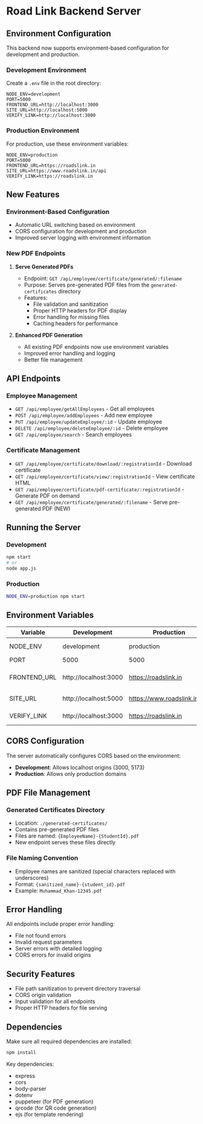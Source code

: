 # Road Link Backend Server

## Environment Configuration

This backend now supports environment-based configuration for development and production.

### Development Environment
Create a `.env` file in the root directory:
```env
NODE_ENV=development
PORT=5000
FRONTEND_URL=http://localhost:3000
SITE_URL=http://localhost:5000
VERIFY_LINK=http://localhost:3000
```

### Production Environment
For production, use these environment variables:
```env
NODE_ENV=production
PORT=5000
FRONTEND_URL=https://roadslink.in
SITE_URL=https://www.roadslink.in/api
VERIFY_LINK=https://roadslink.in
```

## New Features

### Environment-Based Configuration
- Automatic URL switching based on environment
- CORS configuration for development and production
- Improved server logging with environment information

### New PDF Endpoints

1. **Serve Generated PDFs**
   - Endpoint: `GET /api/employee/certificate/generated/:filename`
   - Purpose: Serves pre-generated PDF files from the `generated-certificates` directory
   - Features:
     - File validation and sanitization
     - Proper HTTP headers for PDF display
     - Error handling for missing files
     - Caching headers for performance

2. **Enhanced PDF Generation**
   - All existing PDF endpoints now use environment variables
   - Improved error handling and logging
   - Better file management

## API Endpoints

### Employee Management
- `GET /api/employee/getAllEmployees` - Get all employees
- `POST /api/employee/addEmployees` - Add new employee
- `PUT /api/employee/updateEmployee/:id` - Update employee
- `DELETE /api/employee/deleteEmployee/:id` - Delete employee
- `GET /api/employee/search` - Search employees

### Certificate Management
- `GET /api/employee/certificate/download/:registrationId` - Download certificate
- `GET /api/employee/certificate/view/:registrationId` - View certificate HTML
- `GET /api/employee/certificate/pdf-certificate/:registrationId` - Generate PDF on demand
- `GET /api/employee/certificate/generated/:filename` - Serve pre-generated PDF (NEW)

## Running the Server

### Development
```bash
npm start
# or
node app.js
```

### Production
```bash
NODE_ENV=production npm start
```

## Environment Variables

| Variable | Development | Production | Description |
|----------|-------------|------------|-------------|
| NODE_ENV | development | production | Environment mode |
| PORT | 5000 | 5000 | Server port |
| FRONTEND_URL | http://localhost:3000 | https://roadslink.in | Frontend URL for CORS |
| SITE_URL | http://localhost:5000 | https://www.roadslink.in/api | Backend site URL |
| VERIFY_LINK | http://localhost:3000 | https://roadslink.in | Verification link |

## CORS Configuration

The server automatically configures CORS based on the environment:

- **Development**: Allows localhost origins (3000, 5173)
- **Production**: Allows only production domains

## PDF File Management

### Generated Certificates Directory
- Location: `./generated-certificates/`
- Contains pre-generated PDF files
- Files are named: `{EmployeeName}-{StudentId}.pdf`
- New endpoint serves these files directly

### File Naming Convention
- Employee names are sanitized (special characters replaced with underscores)
- Format: `{sanitized_name}-{student_id}.pdf`
- Example: `Muhammad_Khan-12345.pdf`

## Error Handling

All endpoints include proper error handling:
- File not found errors
- Invalid request parameters
- Server errors with detailed logging
- CORS errors for invalid origins

## Security Features

- File path sanitization to prevent directory traversal
- CORS origin validation
- Input validation for all endpoints
- Proper HTTP headers for file serving

## Dependencies

Make sure all required dependencies are installed:
```bash
npm install
```

Key dependencies:
- express
- cors
- body-parser
- dotenv
- puppeteer (for PDF generation)
- qrcode (for QR code generation)
- ejs (for template rendering) 